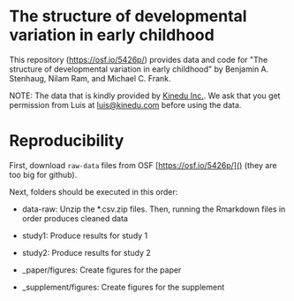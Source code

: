 # The structure of developmental variation in early childhood

This repository (https://osf.io/5426p/) provides data and code for "The structure of developmental variation in early childhood" by Benjamin A. Stenhaug, Nilam Ram, and Michael C. Frank. 

NOTE: The data that is kindly provided by [Kinedu Inc.](https://www.kinedu.com/). We ask that you get permission from Luis at luis@kinedu.com before using the data.

# Reproducibility

First, download `raw-data` files from OSF [https://osf.io/5426p/]() (they are too big for github). 

Next, folders should be executed in this order:

- data-raw: Unzip the *.csv.zip files. Then, running the Rmarkdown files in order produces cleaned data

- study1: Produce results for study 1

- study2: Produce results for study 2 

- _paper/figures: Create figures for the paper

- _supplement/figures: Create figures for the supplement

